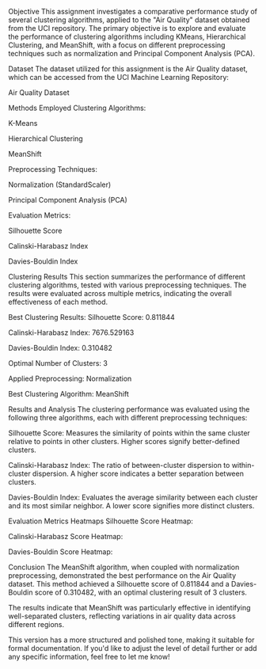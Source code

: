 Objective
This assignment investigates a comparative performance study of several clustering algorithms, applied to the "Air Quality" dataset obtained from the UCI repository. The primary objective is to explore and evaluate the performance of clustering algorithms including KMeans, Hierarchical Clustering, and MeanShift, with a focus on different preprocessing techniques such as normalization and Principal Component Analysis (PCA).

Dataset
The dataset utilized for this assignment is the Air Quality dataset, which can be accessed from the UCI Machine Learning Repository:

Air Quality Dataset

Methods Employed
Clustering Algorithms:

K-Means

Hierarchical Clustering

MeanShift

Preprocessing Techniques:

Normalization (StandardScaler)

Principal Component Analysis (PCA)

Evaluation Metrics:

Silhouette Score

Calinski-Harabasz Index

Davies-Bouldin Index

Clustering Results
This section summarizes the performance of different clustering algorithms, tested with various preprocessing techniques. The results were evaluated across multiple metrics, indicating the overall effectiveness of each method.

Best Clustering Results:
Silhouette Score: 0.811844

Calinski-Harabasz Index: 7676.529163

Davies-Bouldin Index: 0.310482

Optimal Number of Clusters: 3

Applied Preprocessing: Normalization

Best Clustering Algorithm: MeanShift

Results and Analysis
The clustering performance was evaluated using the following three algorithms, each with different preprocessing techniques:

Silhouette Score: Measures the similarity of points within the same cluster relative to points in other clusters. Higher scores signify better-defined clusters.

Calinski-Harabasz Index: The ratio of between-cluster dispersion to within-cluster dispersion. A higher score indicates a better separation between clusters.

Davies-Bouldin Index: Evaluates the average similarity between each cluster and its most similar neighbor. A lower score signifies more distinct clusters.

Evaluation Metrics Heatmaps
Silhouette Score Heatmap:



Calinski-Harabasz Score Heatmap:



Davies-Bouldin Score Heatmap:



Conclusion
The MeanShift algorithm, when coupled with normalization preprocessing, demonstrated the best performance on the Air Quality dataset. This method achieved a Silhouette score of 0.811844 and a Davies-Bouldin score of 0.310482, with an optimal clustering result of 3 clusters.

The results indicate that MeanShift was particularly effective in identifying well-separated clusters, reflecting variations in air quality data across different regions.

This version has a more structured and polished tone, making it suitable for formal documentation. If you'd like to adjust the level of detail further or add any specific information, feel free to let me know!
